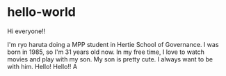# hello-world

Hi everyone!!

I'm ryo haruta doing a MPP student in Hertie School of Governance.
I was born in 1985, so I'm 31 years old now.
In my free time, I love to watch movies and play with my son.
My son is pretty cute. I always want to be with him.
Hello! Hello!! A